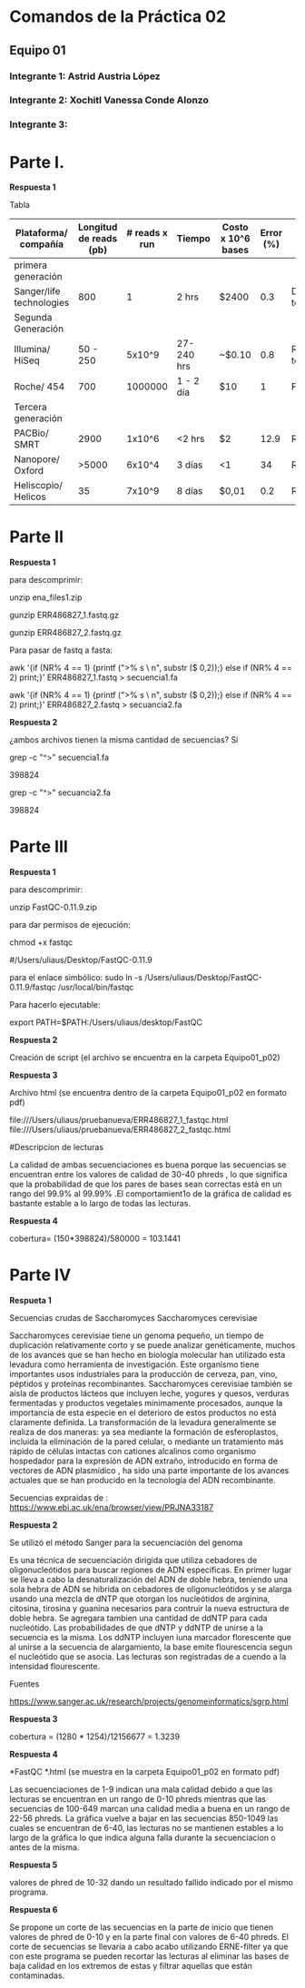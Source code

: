 
# Comandos de la Práctica 02
## Equipo 01 
### Integrante 1: Astrid Austria López
### Integrante 2: Xochitl Vanessa Conde Alonzo 
### Integrante 3: 

# Parte I. 

**Respuesta 1**

Tabla

| Plataforma/ compañía     | Longitud de reads (pb) | # reads x run   | Tiempo      | Costo x 10^6 bases | Error (%) | Química                 |                                                 |
|--------------------------|------------------------|-----------------|-------------|--------------------|-----------|-------------------------|--------------------------------------------------------------------------------------------------------------------------------------------------------------------
|primera generación        |                        |                 |             |                    |           |                         | 
| Sanger/life technologies | 800                    | 1               | 2 hrs       | $2400              | 0.3       | Dideoxy terminator      |                                   
|Segunda Generación        |                        |                 |             |                    |           |                         |                                 
| Illumina/ HiSeq          | 50 - 250               | 5x10^9          | 27-240 hrs  | ~$0.10             | 0.8       |Revesible terminators    |
| Roche/ 454               | 700                    | 1000000         | 1 - 2 día   | $10                | 1         |Pyrosequencing           |
|Tercera generación        |                        |                 |             |                    |           |                         |
| PACBio/ SMRT             | 2900                   |1x10^6           |<2 hrs       | $2                 | 12.9      |Real-time SMS            | 
| Nanopore/ Oxford         | >5000                  | 6x10^4          | 3 días      | <1                 | 34        |Real-time SMS            |
|Heliscopio/ Helicos       | 35                     | 7x10^9          |8 días       | $0,01              | 0.2       |Real-timw SMS            |

# Parte II

**Respuesta 1**

 para descomprimir:

 unzip ena_files1.zip
 
 gunzip ERR486827_1.fastq.gz

 gunzip ERR486827_2.fastq.gz

Para pasar de fastq a fasta:

 awk '{if (NR% 4 == 1) {printf (">% s \ n", substr ($ 0,2));} else if (NR% 4 == 2) print;}' ERR486827_1.fastq > secuencia1.fa

 awk '{if (NR% 4 == 1) {printf (">% s \ n", substr ($ 0,2));} else if (NR% 4 == 2) print;}' ERR486827_2.fastq > secuancia2.fa

**Respuesta 2** 

 ¿ambos archivos tienen la misma cantidad de secuencias? Sí
  
  grep -c "^>" secuencia1.fa
  
  398824

 grep -c "^>" secuancia2.fa

   398824

# Parte III

**Respuesta 1** 

para descomprimir:

 unzip FastQC-0.11.9.zip

para dar permisos de ejecución:

chmod +x fastqc 

#/Users/uliaus/Desktop/FastQC-0.11.9

 para el enlace simbólico: sudo ln -s /Users/uliaus/Desktop/FastQC-0.11.9/fastqc /usr/local/bin/fastqc

Para hacerlo ejecutable:
 
export PATH=$PATH:/Users/uliaus/desktop/FastQC

**Respuesta 2**

Creación de script (el archivo se encuentra en la carpeta Equipo01_p02)

**Respuesta 3**

Archivo html (se encuentra dentro de la carpeta Equipo01_p02 en formato pdf)

file:///Users/uliaus/pruebanueva/ERR486827_1_fastqc.html
file:///Users/uliaus/pruebanueva/ERR486827_2_fastqc.html

#Descripcion de lecturas 

La calidad de ambas secuenciaciones es buena porque las secuencias se encuentran entre los valores de calidad de 30-40 phreds , lo que significa que la probabilidad 
de que los pares de bases sean correctas está en un rango del 99.9% al 99.99% .El comportamient1o de la gráfica de calidad es bastante estable a lo largo de todas 
las lecturas.


**Respuesta 4**

cobertura= (150*398824)/580000 = 103.1441


# Parte IV

**Respueta 1**

Secuencias crudas de Saccharomyces Saccharomyces cerevisiae

Saccharomyces cerevisiae tiene un genoma pequeño, un tiempo de duplicación relativamente corto y se puede analizar genéticamente, muchos de los avances que se han 
hecho en biología molecular han utilizado esta levadura como herramienta de investigación. Este organismo tiene importantes usos industriales para la producción de 
cerveza, pan, vino, péptidos y proteínas recombinantes. Saccharomyces cerevisiae también se aísla de productos lácteos que incluyen leche, yogures y quesos, 
verduras fermentadas y productos vegetales mínimamente procesados, aunque la importancia de esta especie en el deterioro de estos productos no está claramente 
definida. La transformación de la levadura generalmente se realiza de dos maneras: ya sea mediante la formación de esferoplastos, incluida la eliminación de la 
pared celular, o mediante un tratamiento más rápido de células intactas con cationes alcalinos como organismo hospedador para la expresión de ADN extraño, 
introducido en forma de vectores de ADN plasmídico , ha sido una parte importante de los avances actuales que se han producido en la tecnología del ADN 
recombinante.

 Secuencias expraidas de : https://www.ebi.ac.uk/ena/browser/view/PRJNA33187

**Respuesta 2**

Se utilizó el método Sanger para la secuenciación del genoma

Es una técnica de secuenciación dirigida que utiliza cebadores de oligonucleótidos para buscar regiones de ADN específicas. En primer lugar se lleva a cabo la 
desnaturalización del ADN de doble hebra, teniendo una sola hebra de ADN se hibrida on cebadores de oligonucleótidos y se alarga usando una mezcla de dNTP que 
otorgan los nucleótidos de arginina, citosina, tirosina y guanina necesarios para contruir la nueva estructura de doble hebra. Se agregara tambien una cantidad de 
ddNTP para cada nucleótido. Las probabilidades de que dNTP y ddNTP de unirse a la secuencia es la misma. Los ddNTP incluyen iuna marcador florescente que al unirse 
a la secuencia de alargamiento, la base emite flourescencia segun el nucleótido que se asocia. Las lecturas son registradas de a cuendo a la intensidad 
flourescente.

Fuentes

https://www.sanger.ac.uk/research/projects/genomeinformatics/sgrp.html

**Respuesta 3**

cobertura = (1280 * 1254)/12156677 = 1.3239

**Respuesta 4**

*FastQC
*.html (se muestra en la carpeta Equipo01_p02 en formato pdf)

Las secuenciaciones de 1-9 indican una mala calidad debido a que las lecturas se encuentran en un rango de 0-10 phreds mientras que las secuencias de 100-649 marcan 
una calidad media a buena en un rango de 22-56 phreds. La gráfica vuelve a bajar en las secuencias 850-1049 las cuales se encuentran de 6-40, las lecturas no se 
mantienen estables a lo largo de la gráfica lo que indica alguna falla durante la secuenciacion o antes de la misma.

**Respuesta 5**

valores de phred de 10-32 dando un resultado fallido indicado por el mismo programa.

**Respuesta 6** 

Se propone un corte de las secuencias en la parte de inicio que tienen valores de phred de 0-10 y en la parte final con valores de 6-40 phreds. El corte de 
secuencias se llevaría a cabo acabo utilizando ERNE-filter ya que con este programa se pueden recortar las lecturas al eliminar las bases de baja calidad en los 
extremos de estas y filtrar aquellas que están contaminadas.
